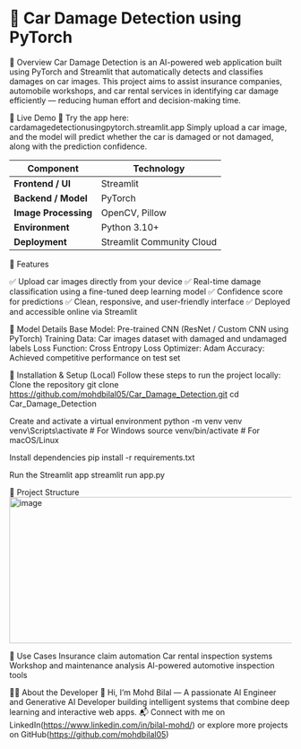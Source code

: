 # 🚗 Car Damage Detection using PyTorch


🧠 Overview
Car Damage Detection is an AI-powered web application built using PyTorch and Streamlit that automatically detects and classifies damages on car images.
This project aims to assist insurance companies, automobile workshops, and car rental services in identifying car damage efficiently — reducing human effort and decision-making time.

🚀 Live Demo
🔗 Try the app here: cardamagedetectionusingpytorch.streamlit.app
Simply upload a car image, and the model will predict whether the car is damaged or not damaged, along with the prediction confidence.

| Component            | Technology                |
| -------------------- | ------------------------- |
| **Frontend / UI**    | Streamlit                 |
| **Backend / Model**  | PyTorch                   |
| **Image Processing** | OpenCV, Pillow            |
| **Environment**      | Python 3.10+              |
| **Deployment**       | Streamlit Community Cloud |


🧩 Features

✅ Upload car images directly from your device
✅ Real-time damage classification using a fine-tuned deep learning model
✅ Confidence score for predictions
✅ Clean, responsive, and user-friendly interface
✅ Deployed and accessible online via Streamlit

🧠 Model Details
Base Model: Pre-trained CNN (ResNet / Custom CNN using PyTorch)
Training Data: Car images dataset with damaged and undamaged labels
Loss Function: Cross Entropy Loss
Optimizer: Adam
Accuracy: Achieved competitive performance on test set


🧪 Installation & Setup (Local)
Follow these steps to run the project locally:
Clone the repository
git clone https://github.com/mohdbilal05/Car_Damage_Detection.git
cd Car_Damage_Detection

Create and activate a virtual environment
python -m venv venv
venv\Scripts\activate   # For Windows
source venv/bin/activate  # For macOS/Linux

Install dependencies
pip install -r requirements.txt

Run the Streamlit app
streamlit run app.py

📁 Project Structure
<img width="825" height="261" alt="image" src="https://github.com/user-attachments/assets/57478275-8f84-4e77-b2c3-0052882bf99b" />

🎯 Use Cases
Insurance claim automation
Car rental inspection systems
Workshop and maintenance analysis
AI-powered automotive inspection tools


🧑‍💻 About the Developer
👋 Hi, I’m Mohd Bilal
 —
A passionate AI Engineer and Generative AI Developer building intelligent systems that combine deep learning and interactive web apps.
📬 Connect with me on LinkedIn(https://www.linkedin.com/in/bilal-mohd/)
or explore more projects on GitHub(https://github.com/mohdbilal05)
